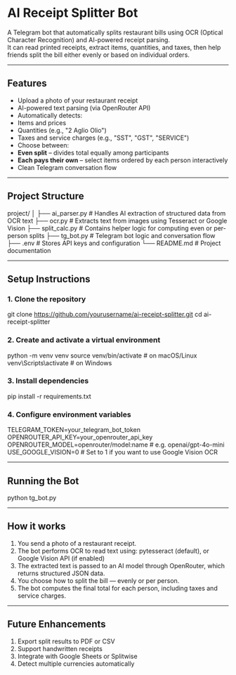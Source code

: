 # AI Receipt Splitter Bot

A Telegram bot that automatically splits restaurant bills using OCR (Optical Character Recognition) and AI-powered receipt parsing.  
It can read printed receipts, extract items, quantities, and taxes, then help friends split the bill either evenly or based on individual orders.

---

## Features

-  Upload a photo of your restaurant receipt  
-  AI-powered text parsing (via OpenRouter API)  
-  Automatically detects:
  - Items and prices
  - Quantities (e.g., "2 Aglio Olio")
  - Taxes and service charges (e.g., "SST", "GST", "SERVICE")  
-  Choose between:
  - **Even split** – divides total equally among participants  
  - **Each pays their own** – select items ordered by each person interactively  
-  Clean Telegram conversation flow  

---

## Project Structure

project/
│
├── ai_parser.py    # Handles AI extraction of structured data from OCR text
├── ocr.py          # Extracts text from images using Tesseract or Google Vision
├── split_calc.py   # Contains helper logic for computing even or per-person splits
├── tg_bot.py       # Telegram bot logic and conversation flow
├── .env            # Stores API keys and configuration
└── README.md       # Project documentation

---

##  Setup Instructions

### 1. Clone the repository

git clone https://github.com/yourusername/ai-receipt-splitter.git
cd ai-receipt-splitter

### 2. Create and activate a virtual environment

python -m venv venv
source venv/bin/activate    # on macOS/Linux
venv\Scripts\activate       # on Windows

### 3. Install dependencies

pip install -r requirements.txt

### 4. Configure environment variables

TELEGRAM_TOKEN=your_telegram_bot_token
OPENROUTER_API_KEY=your_openrouter_api_key
OPENROUTER_MODEL=openrouter/model:name  # e.g. openai/gpt-4o-mini
USE_GOOGLE_VISION=0                     # Set to 1 if you want to use Google Vision OCR

---

## Running the Bot

python tg_bot.py

---

## How it works

1. You send a photo of a restaurant receipt.
2. The bot performs OCR to read text using:
    pytesseract (default), or
    Google Vision API (if enabled)
3. The extracted text is passed to an AI model through OpenRouter, which returns structured JSON data.
4. You choose how to split the bill — evenly or per person.
5. The bot computes the final total for each person, including taxes and service charges.

---

## Future Enhancements

1. Export split results to PDF or CSV
2. Support handwritten receipts
3. Integrate with Google Sheets or Splitwise
4. Detect multiple currencies automatically
